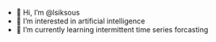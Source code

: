 - 👋 Hi, I’m @lsiksous
- 👀 I’m interested in artificial intelligence
- 🌱 I’m currently learning intermittent time series forcasting

<!---
lsiksous/lsiksous is a ✨ special ✨ repository because its `README.md` (this file) appears on your GitHub profile.
You can click the Preview link to take a look at your changes.
--->
